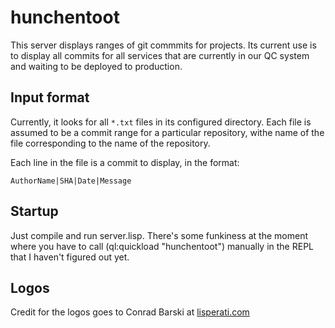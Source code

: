 # hunchentoot
This server displays ranges of git commmits for projects. Its current use is to display all commits for all services that are currently in our QC system and waiting to be deployed to production.

## Input format
Currently, it looks for all `*.txt` files in its configured directory.  Each file is assumed to be a commit range for a particular repository, withe name of the file corresponding to the name of the repository.

Each line in the file is a commit to display, in the format:
```
AuthorName|SHA|Date|Message
```

## Startup
Just compile and run server.lisp.  There's some funkiness at the moment where you have to call (ql:quickload "hunchentoot") manually in the REPL that I haven't figured out yet.

## Logos
Credit for the logos goes to Conrad Barski at [lisperati.com](http://lisperati.com)
